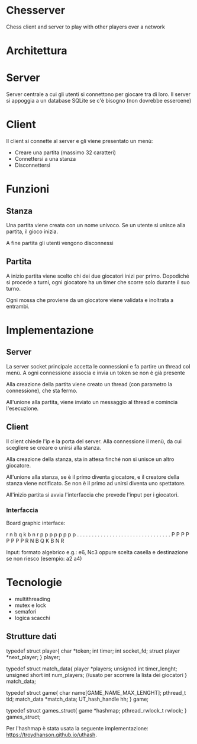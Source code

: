 # Chesserver
Chess client and server to play with other players over a network

# Architettura
# Server
Server centrale a cui gli utenti si connettono per giocare tra di loro.
Il server si appoggia a un database SQLite se c'è bisogno (non dovrebbe essercene)

# Client
Il client si connette al server e gli viene presentato un menù:
- Creare una partita (massimo 32 caratteri)
- Connettersi a una stanza
- Disconnettersi


# Funzioni
## Stanza
Una partita viene creata con un nome univoco. Se un utente si unisce alla partita, il gioco inizia.

A fine partita gli utenti vengono disconnessi

## Partita
A inizio partita viene scelto chi dei due giocatori inizi per primo. Dopodiché si procede a turni, ogni giocatore ha un timer che scorre solo durante il suo turno.

Ogni mossa che proviene da un giocatore viene validata e inoltrata a entrambi.


# Implementazione
## Server
La server socket principale accetta le connessioni e fa partire un thread col menù. A ogni connessione associa e invia un token se non è già presente

Alla creazione della partita viene creato un thread (con parametro la connessione), che sta fermo.

All'unione alla partita, viene inviato un messaggio al thread e comincia l'esecuzione.


## Client
Il client chiede l'ip e la porta del server.
Alla connessione il menù, da cui scegliere se creare o unirsi alla stanza.

Alla creazione della stanza, sta in attesa finché non si unisce un altro giocatore.

All'unione alla stanza, se è il primo diventa giocatore, e il creatore della stanza viene notificato. Se non è il primo ad unirsi diventa uno spettatore.

All'inizio partita si avvia l'interfaccia che prevede l'input per i giocatori.

### Interfaccia
Board graphic interface:

r n b q k b n r 
p p p p p p p p 
. . . . . . . . 
. . . . . . . . 
. . . . . . . . 
. . . . . . . . 
P P P P P P P P 
R N B Q K B N R 

Input:
formato algebrico e.g.: e6, Nc3
oppure scelta casella e destinazione se non riesco (esempio: a2 a4)

# Tecnologie
- multithreading
- mutex e lock
- semafori
- logica scacchi


## Strutture dati

typedef struct player{
    char *token;
    int timer;
    int socket_fd;
    struct player *next_player;
} player;


typedef struct match_data{
    player *players;
    unsigned int timer_lenght;
    unsigned short int num_players; //usato per scorrere la lista dei giocatori
} match_data;

typedef struct game{
    char name[GAME_NAME_MAX_LENGHT];
    pthread_t tid;
    match_data *match_data;
    UT_hash_handle hh;
} game;

typedef struct games_struct{
    game *hashmap;
    pthread_rwlock_t rwlock;
} games_struct;

Per l'hashmap è stata usata la seguente implementazione: https://troydhanson.github.io/uthash.


